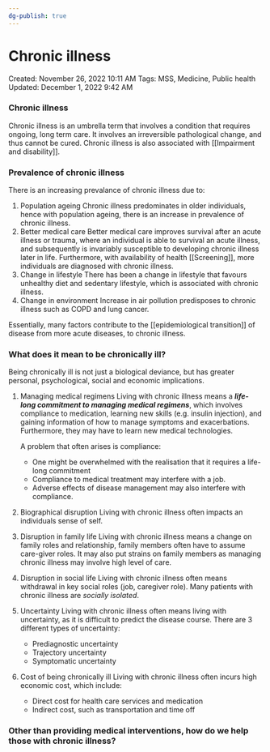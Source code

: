 ```yaml
---
dg-publish: true
---
```


# Chronic illness

Created: November 26, 2022 10:11 AM
Tags: MSS, Medicine, Public health
Updated: December 1, 2022 9:42 AM

### Chronic illness
Chronic illness is an umbrella term that involves a condition that requires ongoing, long term care. It involves an irreversible pathological change, and thus cannot be cured.
Chronic illness is also associated with [[Impairment and disability]].

### Prevalence of chronic illness
There is an increasing prevalance of chronic illness due to:
1. Population ageing
    Chronic illness predominates in older individuals, hence with population ageing, there is an increase in prevalence of chronic illness.
2. Better medical care
    Better medical care improves survival after an acute illness or trauma, where an individual is able to survival an acute illness, and subsequently is invariably susceptible to developing chronic illness later in life.
    Furthermore, with availability of health [[Screening]], more individuals are diagnosed with chronic illness.
3. Change in lifestyle
    There has been a change in lifestyle that favours unhealthy diet and sedentary lifestyle, which is associated with chronic illness.
4. Change in environment
    Increase in air pollution predisposes to chronic illness such as COPD and lung cancer.

Essentially, many factors contribute to the [[epidemiological transition]] of disease from more acute diseases, to chronic illness.

### What does it mean to be chronically ill?

Being chronically ill is not just a biological deviance, but has greater personal, psychological, social and economic implications.

1. Managing medical regimens
    Living with chronic illness means a *****life-long commitment to managing medical regimens*****, which involves compliance to medication, learning new skills (e.g. insulin injection), and gaining information of how to manage symptoms and exacerbations. Furthermore, they may have to learn new medical technologies.
    
    A problem that often arises is compliance:
    - One might be overwhelmed with the realisation that it requires a life-long commitment
    - Compliance to medical treatment may interfere with a job.
    - Adverse effects of disease management may also interfere with compliance.
2. Biographical disruption
    Living with chronic illness often impacts an individuals sense of self.
3. Disruption in family life
    Living with chronic illness means a change on family roles and relationship, family members often have to assume care-giver roles.
    It may also put strains on family members as managing chronic illness may involve high level of care.
4. Disruption in social life
    Living with chronic illness often means withdrawal in key social roles (job, caregiver role).
    Many patients with chronic illness are *socially isolated*.
    
5. Uncertainty
    Living with chronic illness often means living with uncertainty, as it is difficult to predict the disease course. There are 3 different types of uncertainty:
    - Prediagnostic uncertainty
    - Trajectory uncertainty
    - Symptomatic uncertainty
6. Cost of being chronically ill
    Living with chronic illness often incurs high economic cost, which include:
    - Direct cost for health care services and medication
    - Indirect cost, such as transportation and time off

### Other than providing medical interventions, how do we help those with chronic illness?